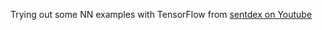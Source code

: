 Trying out some NN examples with TensorFlow from [sentdex on Youtube](https://www.youtube.com/watch?v=pnSBZ6TEVjY)